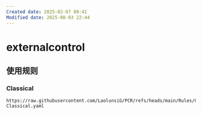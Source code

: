 ```yaml
---
Created date: 2025-02-07 00:41
Modified date: 2025-08-03 22:44
---
```

# externalcontrol

## 使用规则

### Classical

```
https://raw.githubusercontent.com/LaolunsiG/PCR/refs/heads/main/Rules/Clash.Meta/ExternalControl/ExternalControl-Classical.yaml
```